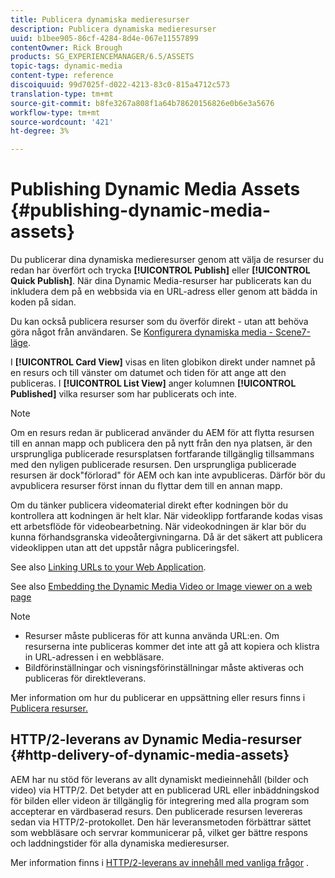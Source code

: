 ```yaml
---
title: Publicera dynamiska medieresurser
description: Publicera dynamiska medieresurser
uuid: b1bee905-86cf-4284-8d4e-067e11557899
contentOwner: Rick Brough
products: SG_EXPERIENCEMANAGER/6.5/ASSETS
topic-tags: dynamic-media
content-type: reference
discoiquuid: 99d7025f-d022-4213-83c0-815a4712c573
translation-type: tm+mt
source-git-commit: b8fe3267a808f1a64b78620156826e0b6e3a5676
workflow-type: tm+mt
source-wordcount: '421'
ht-degree: 3%

---
```



# Publishing Dynamic Media Assets {#publishing-dynamic-media-assets}

Du publicerar dina dynamiska medieresurser genom att välja de resurser du redan har överfört och trycka **[!UICONTROL Publish]** eller **[!UICONTROL Quick Publish]**. När dina Dynamic Media-resurser har publicerats kan du inkludera dem på en webbsida via en URL-adress eller genom att bädda in koden på sidan.

Du kan också publicera resurser som du överför direkt - utan att behöva göra något från användaren. Se [Konfigurera dynamiska media - Scene7-läge](config-dms7.md).

I **[!UICONTROL Card View]** visas en liten globikon direkt under namnet på en resurs och till vänster om datumet och tiden för att ange att den publiceras. I **[!UICONTROL List View]** anger kolumnen **[!UICONTROL Published]** vilka resurser som har publicerats och inte.

>[!NOTE]
>
>Om en resurs redan är publicerad använder du AEM för att flytta resursen till en annan mapp och publicera den på nytt från den nya platsen, är den ursprungliga publicerade resursplatsen fortfarande tillgänglig tillsammans med den nyligen publicerade resursen. Den ursprungliga publicerade resursen är dock&quot;förlorad&quot; för AEM och kan inte avpubliceras. Därför bör du avpublicera resurser först innan du flyttar dem till en annan mapp.

Om du tänker publicera videomaterial direkt efter kodningen bör du kontrollera att kodningen är helt klar. När videoklipp fortfarande kodas visas ett arbetsflöde för videobearbetning. När videokodningen är klar bör du kunna förhandsgranska videoåtergivningarna. Då är det säkert att publicera videoklippen utan att det uppstår några publiceringsfel.

See also [Linking URLs to your Web Application](linking-urls-to-yourwebapplication.md).

See also [Embedding the Dynamic Media Video or Image viewer on a web page](embed-code.md)

>[!NOTE]
>
>* Resurser måste publiceras för att kunna använda URL:en. Om resurserna inte publiceras kommer det inte att gå att kopiera och klistra in URL-adressen i en webbläsare.
>* Bildförinställningar och visningsförinställningar måste aktiveras och publiceras för direktleverans.
>



Mer information om hur du publicerar en uppsättning eller resurs finns i [Publicera resurser.](managing-assets-touch-ui.md)

## HTTP/2-leverans av Dynamic Media-resurser {#http-delivery-of-dynamic-media-assets}

AEM har nu stöd för leverans av allt dynamiskt medieinnehåll (bilder och video) via HTTP/2. Det betyder att en publicerad URL eller inbäddningskod för bilden eller videon är tillgänglig för integrering med alla program som accepterar en värdbaserad resurs. Den publicerade resursen levereras sedan via HTTP/2-protokollet. Den här leveransmetoden förbättrar sättet som webbläsare och servrar kommunicerar på, vilket ger bättre respons och laddningstider för alla dynamiska medieresurser.

Mer information finns i [HTTP/2-leverans av innehåll med vanliga frågor](/help/sites-administering/scene7-http2faq.md) .
